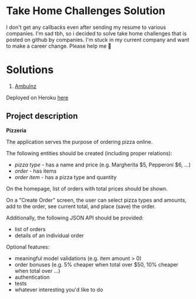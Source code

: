 # Take Home Challenges Solution

I don't get any callbacks even after sending my resume to various companies. I'm sad tbh, so i decided to solve take home challenges that is posted on github by companies. I'm stuck in my current company and want to make a career change. Please help me  🙇

# Solutions

 1. [Ambulnz](https://github.com/AmbulnzLLC/backend-challenge) 

Deployed on Heroku [here](https://ambulnz-pizzeria.herokuapp.com/)

## Project description

**Pizzeria**

The application serves the purpose of ordering pizza online.

The following entities should be created (including proper relations):

-   _pizza type_  - has a name and price (e.g. Margherita $5, Pepperoni $6, ...)
-   _order_  - has items
-   _order item_  - has a pizza type and quantity

On the homepage, list of orders with total prices should be shown.

On a "Create Order" screen, the user can select pizza types and amounts, add to the order, see current total, and place (save) the order.

Additionally, the following JSON API should be provided:

-   list of orders
-   details of an individual order

Optional features:

-   meaningful model validations (e.g. item amount > 0)
-   order bonuses (e.g. 5% cheaper when total over $50, 10% cheaper when total over ...)
-   authentication
-   tests
-   whatever interesting you'd like to do

